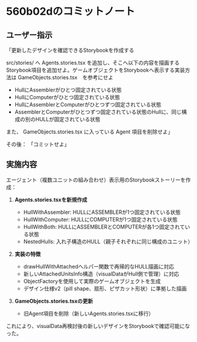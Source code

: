 # 560b02dのコミットノート

## ユーザー指示

「更新したデザインを確認できるStorybookを作成する

src/stories/ へ Agents.stories.tsx を追加し、そこへ以下の内容を描画するStorybook項目を追加せよ。ゲームオブジェクトをStorybookへ表示する実装方法は GameObjects.stories.tsx　を参考にせよ

- HullにAssemblerがひとつ固定されている状態
- HullにComputerがひとつ固定されている状態
- HullにAssemblerとComputerがひとつずつ固定されている状態
- AssemblerとComputerがひとつずつ固定されている状態のHullに、同じ構成の別のHULLが固定されている状態

また、 GameObjects.stories.tsx に入っている Agent 項目を削除せよ」

その後：
「コミットせよ」

## 実施内容

エージェント（複数ユニットの組み合わせ）表示用のStorybookストーリーを作成：

1. **Agents.stories.tsxを新規作成**
   - HullWithAssembler: HULLにASSEMBLERが1つ固定されている状態
   - HullWithComputer: HULLにCOMPUTERが1つ固定されている状態
   - HullWithBoth: HULLにASSEMBLERとCOMPUTERが各1つ固定されている状態
   - NestedHulls: 入れ子構造のHULL（親子それぞれに同じ構成のユニット）

2. **実装の特徴**
   - drawHullWithAttachedヘルパー関数で再帰的なHULL描画に対応
   - 新しいAttachedUnitsInfo構造（visualDataがHull側で管理）に対応
   - ObjectFactoryを使用して実際のゲームオブジェクトを生成
   - デザイン仕様v2（pill shape、扇形、ピザカット形状）に準拠した描画

3. **GameObjects.stories.tsxの更新**
   - 旧Agent項目を削除（新しいAgents.stories.tsxに移行）

これにより、visualData再検討後の新しいデザインをStorybookで確認可能になった。
